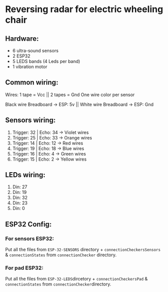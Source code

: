# Reversing radar for electric wheeling chair

## Hardware:
- 6 ultra-sound sensors
- 2 ESP32
- 5 LEDS bands (4 Leds per band)
- 1 vibration motor

## Common wiring: 
Wires: 1 tape = Vcc || 2 tapes = Gnd
One wire color per sensor

Black wire Breadboard -> ESP: 5v || White wire Breadboard -> ESP: Gnd

## Sensors wiring:
1) Trigger: 32 | Echo: 34 -> Violet wires
2) Trigger: 25 | Echo: 33 -> Orange wires
3) Trigger: 14 | Echo: 12 -> Red wires
4) Trigger: 19 | Echo: 18 -> Blue wires
5) Trigger: 16 | Echo: 4 -> Green wires
6) Trigger: 15 | Echo: 2 -> Yellow wires

## LEDs wiring:
1) Din: 27
2) Din: 19
3) Din: 32
4) Din: 23
5) Din: 0

## ESP32 Config:
### For sensors ESP32:

Put all the files from ```ESP-32-SENSORS``` directory + ```connectionCheckersSensors``` & ```connectionStates``` from ```connectionChecker``` directory.

### For pad ESP32:

Put all the files from ```ESP-32-LEDS```dircetory + ```connectionCheckersPad``` & ```connectionStates``` from ```connectionChecker```directory.